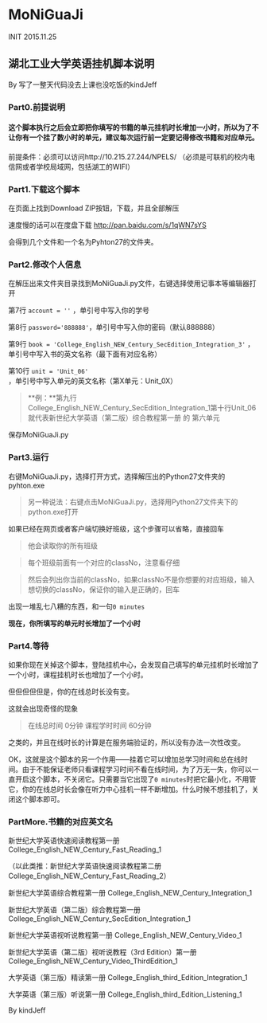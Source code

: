 # MoNiGuaJi
INIT 2015.11.25

## 湖北工业大学英语挂机脚本说明
By 写了一整天代码没去上课也没吃饭的kindJeff

### Part0.前提说明
#### **这个脚本执行之后会立即把你填写的书籍的单元挂机时长增加一小时，所以为了不让你有一个挂了数小时的单元，建议每次运行前一定要记得修改书籍和对应单元。**

前提条件：必须可以访问http://10.215.27.244/NPELS/  （必须是可联机的校内电信网或者学校局域网，包括湖工的WIFI）

### Part1.下载这个脚本
在页面上找到Download ZIP按钮，下载，并且全部解压

速度慢的话可以在度盘下载 http://pan.baidu.com/s/1qWN7sYS

会得到几个文件和一个名为Pyhton27的文件夹。

### Part2.修改个人信息
在解压出来文件夹目录找到MoNiGuaJi.py文件，右键选择使用记事本等编辑器打开

第7行 `account = ''` ，单引号中写入你的学号

第8行 `password='888888'`，单引号中写入你的密码（默认888888）

第9行 `book = 'College_English_NEW_Century_SecEdition_Integration_3'` ，单引号中写入书的英文名称（最下面有对应名称）

第10行 `unit = 'Unit_06'` ，单引号中写入单元的英文名称（第X单元：Unit_0X）

>**例：**第九行College_English_NEW_Century_SecEdition_Integration_1第十行Unit_06就代表新世纪大学英语（第二版）综合教程第一册 的 第六单元

保存MoNiGuaJi.py

### Part3.运行
右键MoNiGuaJi.py，选择打开方式，选择解压出的Python27文件夹的pyhton.exe

>另一种说法：右键点击MoNiGuaJi.py，选择用Python27文件夹下的python.exe打开

如果已经在网页或者客户端切换好班级，这个步骤可以省略，直接回车
>他会读取你的所有班级

>每个班级前面有一个对应的classNo，注意看仔细

>然后会列出你当前的classNo，如果classNo不是你想要的对应班级，输入想切换的classNo，保证你的输入是正确的，回车

出现一堆乱七八糟的东西，和一句`0 minutes`

**现在，你所填写的单元时长增加了一个小时**

### Part4.等待
如果你现在关掉这个脚本，登陆挂机中心，会发现自己填写的单元挂机时长增加了一个小时，课程挂机时长也增加了一个小时。

但但但但但是，你的在线总时长没有变。

这就会出现奇怪的现象

>在线总时间 0分钟   课程学时时间 60分钟

之类的，并且在线时长的计算是在服务端验证的，所以没有办法一次性改变。

OK，这就是这个脚本的另一个作用——挂着它可以增加总学习时间和总在线时间。由于不能保证老师只看课程学习时间不看在线时间，为了万无一失，你可以一直开启这个脚本，不关闭它。只需要当它出现了`0 minutes`时把它最小化，不用管它，你的在线总时长会像在听力中心挂机一样不断增加。什么时候不想挂机了，关闭这个脚本即可。


### PartMore.书籍的对应英文名
  新世纪大学英语快速阅读教程第一册
  College_English_NEW_Century_Fast_Reading_1

  （以此类推：新世纪大学英语快速阅读教程第二册  College_English_NEW_Century_Fast_Reading_2）

  新世纪大学英语综合教程第一册
  College_English_NEW_Century_Integration_1

  新世纪大学英语（第二版）综合教程第一册
  College_English_NEW_Century_SecEdition_Integration_1

  新世纪大学英语视听说教程第一册
  College_English_NEW_Century_Video_1

  新世纪大学英语（第二版）视听说教程（3rd Edition）第一册
  College_English_NEW_Century_Video_ThirdEdition_1

  大学英语（第三版）精读第一册
  College_English_third_Edition_Integration_1

  大学英语（第三版）听说第一册
  College_English_third_Edition_Listening_1

By kindJeff
